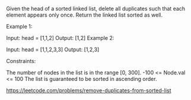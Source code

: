 Given the head of a sorted linked list, delete all duplicates such that each element appears only once. Return the linked list sorted as well.



Example 1:


Input: head = [1,1,2]
Output: [1,2]
Example 2:


Input: head = [1,1,2,3,3]
Output: [1,2,3]


Constraints:

The number of nodes in the list is in the range [0, 300].
-100 <= Node.val <= 100
The list is guaranteed to be sorted in ascending order.

https://leetcode.com/problems/remove-duplicates-from-sorted-list